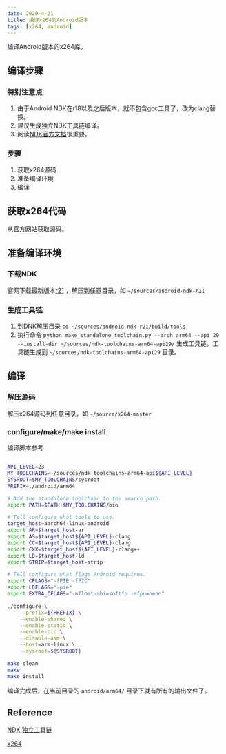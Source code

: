 ```yaml
---
date: 2020-4-21
title: 编译x264的Android版本
tags: [x264, android]
---
```


编译Android版本的x264库。



## 编译步骤

### 特别注意点

1. 由于Android NDK在r18以及之后版本，就不包含gcc工具了，改为clang替换。
2. 建议生成独立NDK工具链编译。
3. 阅读[NDK官方文档]((https://developer.android.com/ndk/guides/standalone_toolchain?hl=zh-cn))很重要。

### 步骤

1. 获取x264源码
2. 准备编译环境
3. 编译

## 获取x264代码

从[官方网站](http://www.videolan.org/developers/x264.html)获取源码。

## 准备编译环境

### 下载NDK

官网下载最新版本[r21](https://dl.google.com/android/repository/android-ndk-r21-linux-x86_64.zip) ，解压到任意目录，如 ```~/sources/android-ndk-r21```

### 生成工具链

1. 到DNK解压目录 ```cd ~/sources/android-ndk-r21/build/tools```
2. 执行命令 ```python make_standalone_toolchain.py --arch arm64 --api 29 --install-dir ~/sources/ndk-toolchains-arm64-api29/``` 生成工具链。工具链生成到 ```~/sources/ndk-toolchains-arm64-api29``` 目录。

## 编译

### 解压源码

解压x264源码到任意目录，如 ```~/source/x264-master```

### configure/make/make install

编译脚本参考

```bash

API_LEVEL=23
MY_TOOLCHAINS=~/sources/ndk-toolchains-arm64-api${API_LEVEL}
SYSROOT=$MY_TOOLCHAINS/sysroot
PREFIX=./android/arm64

# Add the standalone toolchain to the search path.
export PATH=$PATH:$MY_TOOLCHAINS/bin

# Tell configure what tools to use.
target_host=aarch64-linux-android
export AR=$target_host-ar
export AS=$target_host${API_LEVEL}-clang
export CC=$target_host${API_LEVEL}-clang
export CXX=$target_host${API_LEVEL}-clang++
export LD=$target_host-ld
export STRIP=$target_host-strip

# Tell configure what flags Android requires.
export CFLAGS="-fPIE -fPIC"
export LDFLAGS="-pie"
export EXTRA_CFLAGS="-mfloat-abi=softfp -mfpu=neon"

./configure \
    --prefix=${PREFIX} \
    --enable-shared \
    --enable-static \
    --enable-pic \
    --disable-asm \
    --host=arm-linux \
    --sysroot=${SYSROOT}

make clean
make
make install

```

编译完成后，在当前目录的 ```android/arm64/``` 目录下就有所有的输出文件了。

## Reference

[NDK 独立工具链](https://developer.android.com/ndk/guides/standalone_toolchain?hl=zh-cn)

[x264](http://www.videolan.org/developers/x264.html)